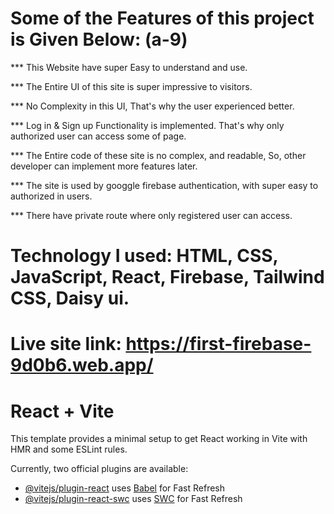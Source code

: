 
# Some of the Features of this project is Given Below: (a-9)

*** This Website have super Easy to understand and use.

*** The Entire UI of this site is super impressive to visitors.

*** No Complexity in this UI, That's why the user experienced better.

*** Log in & Sign up Functionality is implemented.  That's why only authorized user can access some of page.

*** The Entire code of these site is no  complex,  and readable,  So, other developer can implement more features later.

*** The site is used by googgle firebase authentication,  with super easy to authorized in users.

*** There have private route where only registered user can access.

# Technology I used: HTML, CSS, JavaScript, React, Firebase, Tailwind CSS, Daisy ui.

# Live site link: https://first-firebase-9d0b6.web.app/

# React + Vite

This template provides a minimal setup to get React working in Vite with HMR and some ESLint rules.

Currently, two official plugins are available:

- [@vitejs/plugin-react](https://github.com/vitejs/vite-plugin-react/blob/main/packages/plugin-react/README.md) uses [Babel](https://babeljs.io/) for Fast Refresh
- [@vitejs/plugin-react-swc](https://github.com/vitejs/vite-plugin-react-swc) uses [SWC](https://swc.rs/) for Fast Refresh
